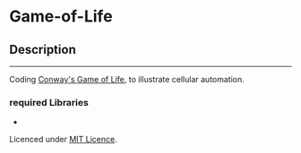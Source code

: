 # Game-of-Life  
## Description
------
Coding [Conway's Game of Life](https://en.wikipedia.org/wiki/Conway%27s_Game_of_Life), to illustrate cellular automation.

### required Libraries
*

Licenced under [MIT Licence](LICENSE).
